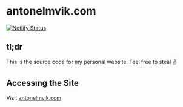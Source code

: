 # antonelmvik.com
[![Netlify Status](https://api.netlify.com/api/v1/badges/eafe8c95-228f-473b-b16a-dfd694b86375/deploy-status)](https://app.netlify.com/sites/antonelmvik/deploys)

## tl;dr

This is the source code for my personal website. Feel free to steal ✌️

## Accessing the Site

Visit [antonelmvik.com](https://antonelmvik.com)